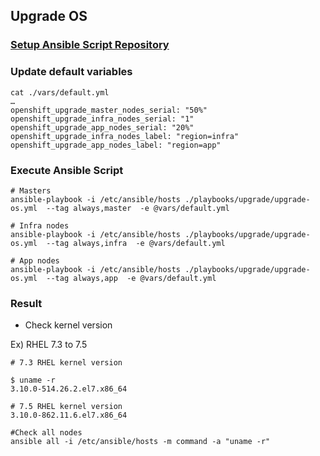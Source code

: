 Upgrade OS
----------


### [Setup Ansible Script Repository](../how-to-use.md)

### Update default variables
```
cat ./vars/default.yml
…
openshift_upgrade_master_nodes_serial: "50%"
openshift_upgrade_infra_nodes_serial: "1" 
openshift_upgrade_app_nodes_serial: "20%" 
openshift_upgrade_infra_nodes_label: "region=infra"
openshift_upgrade_app_nodes_label: "region=app"
```

### Execute Ansible Script
```
# Masters
ansible-playbook -i /etc/ansible/hosts ./playbooks/upgrade/upgrade-os.yml  --tag always,master  -e @vars/default.yml

# Infra nodes
ansible-playbook -i /etc/ansible/hosts ./playbooks/upgrade/upgrade-os.yml  --tag always,infra  -e @vars/default.yml

# App nodes
ansible-playbook -i /etc/ansible/hosts ./playbooks/upgrade/upgrade-os.yml  --tag always,app  -e @vars/default.yml
```

### Result
- Check kernel version

Ex) RHEL 7.3 to 7.5

```
# 7.3 RHEL kernel version

$ uname -r
3.10.0-514.26.2.el7.x86_64

# 7.5 RHEL kernel version
3.10.0-862.11.6.el7.x86_64

#Check all nodes
ansible all -i /etc/ansible/hosts -m command -a "uname -r"

```

